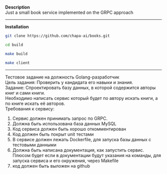 **Description**<br>
Just a small book service implemented on the GRPC approach<br>

<hr>


**Installation**<br>

```bash
git clone https://github.com/chapa-ai/books.git

cd build

make build

make client

```

<hr>

Тестовое задание на должность Golang-разработчик<br>
Цель задания: Проверить у кандидата его навыки и знания.<br>
Задание: Спроектировать базу данных, в которой содержится авторы
книг и сами книги.<br> Необходимо написать сервис который будет по
автору искать книги, а по книге искать её авторов.<br>
    Требования к сервису:<br>
1. Сервис должен принимать запрос по GRPC.<br>
2. Должна быть использована база данных MySQL<br>
3. Код сервиса должен быть хорошо откомментирован<br>
4. Код должен быть покрыт unit тестами<br>
5. В сервисе должен лежать Dockerfile, для запуска базы данных с
тестовыми данными<br>
6. Должна быть написана документация, как запустить сервис.
Плюсом будет если в документации будут указания на команды,
для запуска сервиса и его окружения, через Makefile<br>
7. код должен быть выложен на github<br>




